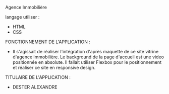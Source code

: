Agence Immobilière

langage utiliser :
* HTML
* CSS

FONCTIONNEMENT DE L'APPLICATION :
* Il s'agissait de réaliser l'intégration d'après maquette de ce site vitrine d'agence immobilière. Le background de la page d'accueil est une video positionnée en absolute. Il fallait utiliser Flexbox pour le positionnement et réaliser ce site en responsive design.

TITULAIRE DE L'APPLICATION :
* DESTER ALEXANDRE

